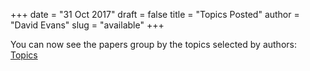 +++
date = "31 Oct 2017"
draft = false
title = "Topics Posted"
author = "David Evans"
slug = "available"
+++

You can now see the papers group by the topics selected by authors: [Topics](/topics)